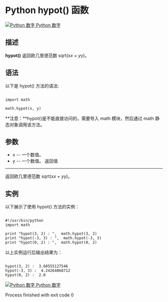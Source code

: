 Python  hypot() 函数
==================

 [![Python 数字](../images/up.gif)
 Python 数字](python-numbers.html)


  描述
--

  **hypot()** 返回欧几里德范数 sqrt(x*x + y*y)。

 语法
--

 以下是 hypot() 方法的语法:

 
```

import math

math.hypot(x, y)

```

 **注意：**hypot()是不能直接访问的，需要导入 math 模块，然后通过 math 静态对象调用该方法。

  参数
--

  *  x -- 一个数值。 
 *  y -- 一个数值。 
   返回值
---

  返回欧几里德范数 sqrt(x*x + y*y)。 

  实例
--

  以下展示了使用 hypot() 方法的实例： 

 
```

#!/usr/bin/python
import math

print "hypot(3, 2) : ",  math.hypot(3, 2)
print "hypot(-3, 3) : ",  math.hypot(-3, 3)
print "hypot(0, 2) : ",  math.hypot(0, 2)

```

  以上实例运行后输出结果为： 

 
```

hypot(3, 2) :  3.60555127546
hypot(-3, 3) :  4.24264068712
hypot(0, 2) :  2.0

```

 [![Python 数字](../images/up.gif)
 Python 数字](python-numbers.html)

Process finished with exit code 0
